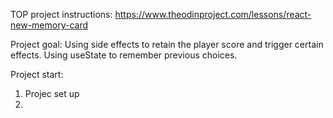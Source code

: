 TOP project instructions: https://www.theodinproject.com/lessons/react-new-memory-card

Project goal: Using side effects to retain the player score and trigger certain effects. Using useState to remember previous choices. 

Project start: 
1. Projec set up
2.